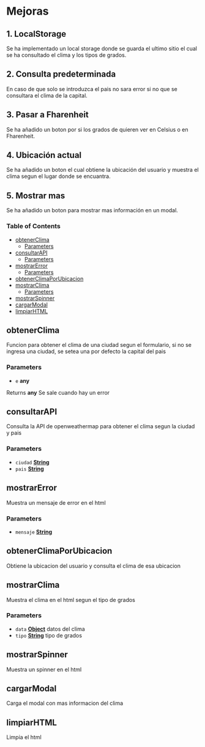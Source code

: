 <!-- Generated by documentation.js. Update this documentation by updating the source code. -->

# Mejoras

## 1. LocalStorage

Se ha implementado un local storage donde se guarda el ultimo sitio el cual se ha consultado el clima y los tipos de grados.

## 2. Consulta predeterminada

En caso de que solo se introduzca el pais no sara error si no que se consultara el clima de la capital.

## 3. Pasar a Fharenheit

Se ha añadido un boton por si los grados de quieren ver en Celsius o en Fharenheit.

## 4. Ubicación actual

Se ha añadido un boton el cual obtiene la ubicación del usuario y muestra el clima segun el lugar donde se encuantra.

## 5. Mostrar mas

Se ha añadido un boton para mostrar mas información en un modal. 

### Table of Contents

*   [obtenerClima][1]
    *   [Parameters][2]
*   [consultarAPI][3]
    *   [Parameters][4]
*   [mostrarError][5]
    *   [Parameters][6]
*   [obtenerClimaPorUbicacion][7]
*   [mostrarClima][8]
    *   [Parameters][9]
*   [mostrarSpinner][10]
*   [cargarModal][11]
*   [limpiarHTML][12]

## obtenerClima

Funcion para obtener el clima de una ciudad segun el formulario, si no se ingresa una ciudad, se setea una por defecto la capital del pais

### Parameters

*   `e` **any**&#x20;

Returns **any** Se sale cuando hay un error

## consultarAPI

Consulta la API de openweathermap para obtener el clima segun la ciudad y pais

### Parameters

*   `ciudad` **[String][13]**&#x20;
*   `pais` **[String][13]**&#x20;

## mostrarError

Muestra un mensaje de error en el html

### Parameters

*   `mensaje` **[String][13]**&#x20;

## obtenerClimaPorUbicacion

Obtiene la ubicacion del usuario y consulta el clima de esa ubicacion

## mostrarClima

Muestra el clima en el html segun el tipo de grados

### Parameters

*   `data` **[Object][14]** datos del clima
*   `tipo` **[String][13]** tipo de grados

## mostrarSpinner

Muestra un spinner en el html

## cargarModal

Carga el modal con mas informacion del clima

## limpiarHTML

Limpia el html

[1]: #obtenerclima

[2]: #parameters

[3]: #consultarapi

[4]: #parameters-1

[5]: #mostrarerror

[6]: #parameters-2

[7]: #obtenerclimaporubicacion

[8]: #mostrarclima

[9]: #parameters-3

[10]: #mostrarspinner

[11]: #cargarmodal

[12]: #limpiarhtml

[13]: https://developer.mozilla.org/docs/Web/JavaScript/Reference/Global_Objects/String

[14]: https://developer.mozilla.org/docs/Web/JavaScript/Reference/Global_Objects/Object
